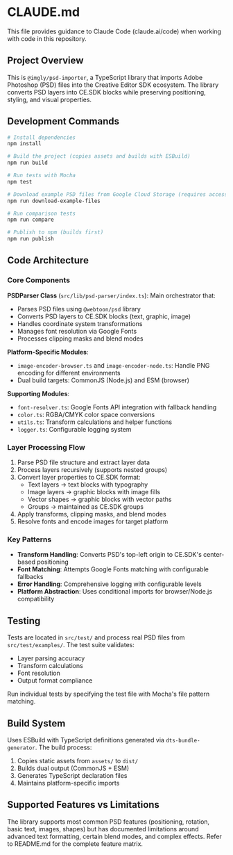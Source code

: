 # CLAUDE.md

This file provides guidance to Claude Code (claude.ai/code) when working with code in this repository.

## Project Overview

This is `@imgly/psd-importer`, a TypeScript library that imports Adobe Photoshop (PSD) files into the Creative Editor SDK ecosystem. The library converts PSD layers into CE.SDK blocks while preserving positioning, styling, and visual properties.

## Development Commands

```bash
# Install dependencies
npm install

# Build the project (copies assets and builds with ESBuild)
npm run build

# Run tests with Mocha
npm test

# Download example PSD files from Google Cloud Storage (requires access)
npm run download-example-files

# Run comparison tests
npm run compare

# Publish to npm (builds first)
npm run publish
```

## Code Architecture

### Core Components

**PSDParser Class** (`src/lib/psd-parser/index.ts`): Main orchestrator that:
- Parses PSD files using `@webtoon/psd` library
- Converts PSD layers to CE.SDK blocks (text, graphic, image)
- Handles coordinate system transformations
- Manages font resolution via Google Fonts
- Processes clipping masks and blend modes

**Platform-Specific Modules**:
- `image-encoder-browser.ts` and `image-encoder-node.ts`: Handle PNG encoding for different environments
- Dual build targets: CommonJS (Node.js) and ESM (browser)

**Supporting Modules**:
- `font-resolver.ts`: Google Fonts API integration with fallback handling
- `color.ts`: RGBA/CMYK color space conversions
- `utils.ts`: Transform calculations and helper functions
- `logger.ts`: Configurable logging system

### Layer Processing Flow

1. Parse PSD file structure and extract layer data
2. Process layers recursively (supports nested groups)
3. Convert layer properties to CE.SDK format:
   - Text layers → text blocks with typography
   - Image layers → graphic blocks with image fills
   - Vector shapes → graphic blocks with vector paths
   - Groups → maintained as CE.SDK groups
4. Apply transforms, clipping masks, and blend modes
5. Resolve fonts and encode images for target platform

### Key Patterns

- **Transform Handling**: Converts PSD's top-left origin to CE.SDK's center-based positioning
- **Font Matching**: Attempts Google Fonts matching with configurable fallbacks
- **Error Handling**: Comprehensive logging with configurable levels
- **Platform Abstraction**: Uses conditional imports for browser/Node.js compatibility

## Testing

Tests are located in `src/test/` and process real PSD files from `src/test/examples/`. The test suite validates:
- Layer parsing accuracy
- Transform calculations
- Font resolution
- Output format compliance

Run individual tests by specifying the test file with Mocha's file pattern matching.

## Build System

Uses ESBuild with TypeScript definitions generated via `dts-bundle-generator`. The build process:
1. Copies static assets from `assets/` to `dist/`
2. Builds dual output (CommonJS + ESM)
3. Generates TypeScript declaration files
4. Maintains platform-specific imports

## Supported Features vs Limitations

The library supports most common PSD features (positioning, rotation, basic text, images, shapes) but has documented limitations around advanced text formatting, certain blend modes, and complex effects. Refer to README.md for the complete feature matrix.